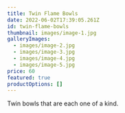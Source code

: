```yaml
---
title: Twin Flame Bowls
date: 2022-06-02T17:39:05.261Z
id: twin-flame-bowls
thumbnail: images/image-1.jpg
galleryImages:
  - images/image-2.jpg
  - images/image-3.jpg
  - images/image-4.jpg
  - images/image-5.jpg
price: 60
featured: true
productOptions: []
---
```

Twin bowls that are each one of a kind.